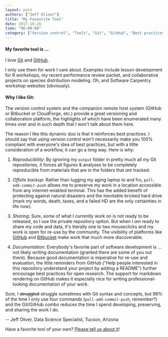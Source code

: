 ```yaml
---
layout: post
authors: ["Jeff Oliver"]
title: "My Favourite Tool"
date: 2017-10-26
time: "06:00:00"
category: ["Version control", "Tools", "Git", "GitHub", "Best practices"]
---
```


#### My favorite tool is ...

I love [Git](https://git-scm.com/) and [GitHub](https://github.com).

I only use them for work I care about. Examples include lesson development for R workshops, my recent performance review 
packet, and collaborative projects on species distribution modeling. Oh, and Software Carpentry workshop websites (obviously).

#### Why I like Git: 

The version control system and the companion remote host system (GitHub or Bitbucket or CloudForge, etc.) provide a 
great versioning and collaboration platform, the highlights of which have been enumerated many times over and in such depth that 
I won't talk about them here.

The reason I like this dynamic duo is that it reinforces best practices. I should say that using version control won't 
necessarily make you 100% compliant with everyone's idea of best practices, but with a little consideration of a workflow, it can go 
a long way. Here is why: 

1. *Reproducibility*: By ignoring my `output` folder in pretty much all my Git repositories, it forces all figures & analyses to be completely 
reproducible from materials that are in the folders that _are_ tracked.

2. *Offsite backup*: Rather than lugging my aging laptop to and fro, `pull-add-commit-push` allows me to preserve my work in a 
location accessible from any internet-enabled terminal. This has the added benefit of protecting against natural disasters and the 
inevitable bricked hard drive (mark my words, death, taxes, and a failed HD are the only certainties in life now).

3. *Sharing*: Sure, some of what I currently work on is not ready to be released, so I use the private repository option. But when 
I _am_ ready to share my code and data, it's literally one to two mouseclicks and my work is open for re-use by the community. The 
visibility of platforms like [GitHub](https://github.com) and [Bitbucket](https://bitbucket.org/) make work that much more discoverable.

4. *Documentation*: Everybody's favorite part of software development is ... not likely writing documentation (granted there are some 
of you out there). Because good documentation is imperative for re-use and evaluation, the little reminders from GitHub 
("Help people interested in this repository understand your project by adding a README") further encourage best practices for 
open research. The support for markdown rendering on GitHub makes it especially nice for writing professional-looking documentation of your work.

Sure, I ~~struggled~~ struggle sometimes with Git syntax and concepts, but 98% of the time I only use four 
commands (`pull-add-commit-push`, remember?) and the Git/GitHub combo reduces the time I spend developing, 
preserving, and sharing the work I do.

-- Jeff Oliver, Data Science Specialist, Tucson, Arizona

Have a favorite tool of your own? [Please tell us about it](https://docs.google.com/forms/d/e/1FAIpQLSeiu5NzJsLxYueaQrNn_qKbaa5JR2Sz12CeCRyedKQxwb54Dw/viewform)! 
